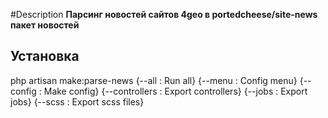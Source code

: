 #Description
**Парсинг новостей сайтов 4geo в portedcheese/site-news пакет новостей**

## Установка
php artisan make:parse-news {--all : Run all}
                      {--menu : Config menu}
                      {--config : Make config}
                      {--controllers : Export controllers}
                      {--jobs : Export jobs}
                      {--scss : Export scss files}
                      
